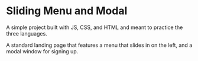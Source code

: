 **Sliding Menu and Modal**
==========================

A simple project built with JS, CSS, and HTML and meant to practice the three languages.

A standard landing page that features a menu that slides in on the left, and a modal window for signing up.